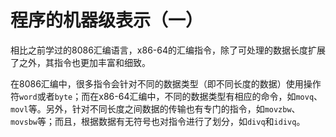 # 程序的机器级表示（一）

相比之前学过的8086汇编语言，x86-64的汇编指令，除了可处理的数据长度扩展了之外，其指令也更加丰富和细致。

在8086汇编中，很多指令会针对不同的数据类型（即不同长度的数据）使用操作符`word`或者`byte`；而在x86-64汇编中，不同的数据类型有相应的命令，如`movq`、`movl`等。另外，针对不同长度之间数据的传输也有专门的指令，如`movzbw`、`movsbw`等；而且，根据数据有无符号也对指令进行了划分，如`divq`和`idivq`。
